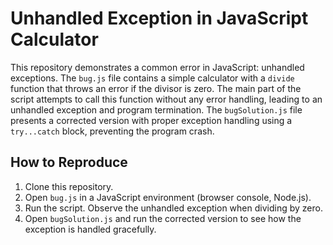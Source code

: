 # Unhandled Exception in JavaScript Calculator

This repository demonstrates a common error in JavaScript: unhandled exceptions. The `bug.js` file contains a simple calculator with a `divide` function that throws an error if the divisor is zero. The main part of the script attempts to call this function without any error handling, leading to an unhandled exception and program termination.  The `bugSolution.js` file presents a corrected version with proper exception handling using a `try...catch` block, preventing the program crash.

## How to Reproduce

1. Clone this repository.
2. Open `bug.js` in a JavaScript environment (browser console, Node.js).
3. Run the script. Observe the unhandled exception when dividing by zero.
4. Open `bugSolution.js` and run the corrected version to see how the exception is handled gracefully.